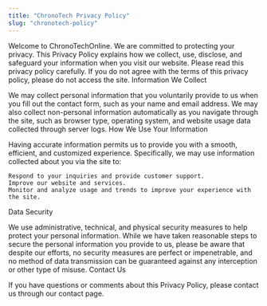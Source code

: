 ```yaml
---
title: "ChronoTech Privacy Policy"
slug: "chronotech-policy"
---
```


Welcome to ChronoTechOnline. We are committed to protecting your privacy. This Privacy Policy explains how we collect, use, disclose, and safeguard your information when you visit our website. Please read this privacy policy carefully. If you do not agree with the terms of this privacy policy, please do not access the site.
Information We Collect

We may collect personal information that you voluntarily provide to us when you fill out the contact form, such as your name and email address. We may also collect non-personal information automatically as you navigate through the site, such as browser type, operating system, and website usage data collected through server logs.
How We Use Your Information

Having accurate information permits us to provide you with a smooth, efficient, and customized experience. Specifically, we may use information collected about you via the site to:

    Respond to your inquiries and provide customer support.
    Improve our website and services.
    Monitor and analyze usage and trends to improve your experience with the site.

Data Security

We use administrative, technical, and physical security measures to help protect your personal information. While we have taken reasonable steps to secure the personal information you provide to us, please be aware that despite our efforts, no security measures are perfect or impenetrable, and no method of data transmission can be guaranteed against any interception or other type of misuse.
Contact Us

If you have questions or comments about this Privacy Policy, please contact us through our contact page.